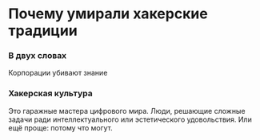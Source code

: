 # Почему умирали хакерские традиции

### В двух словах

Корпорации убивают знание

### Хакерская культура

Это гаражные мастера цифрового мира.
Люди, решающие сложные задачи ради интеллектуального или эстетического удовольствия.
Или ещё проще: потому что могут.

